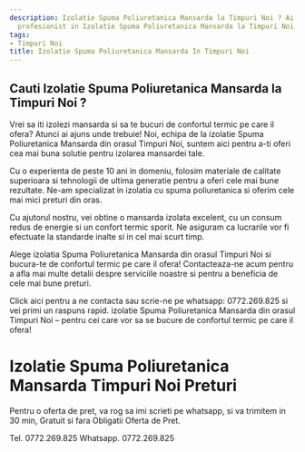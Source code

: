```yaml
---
description: Izolatie Spuma Poliuretanica Mansarda la Timpuri Noi ? Ai nevoie de un
  profesionist in Izolatie Spuma Poliuretanica Mansarda la Timpuri Noi. tel. 0772.269.825
tags:
- Timpuri Noi
title: Izolatie Spuma Poliuretanica Mansarda In Timpuri Noi
---
```



## Cauti Izolatie Spuma Poliuretanica Mansarda la Timpuri Noi ?

Vrei sa iti izolezi mansarda si sa te bucuri de confortul termic pe care il ofera? Atunci ai ajuns unde trebuie! Noi, echipa de la izolatie Spuma Poliuretanica Mansarda din orasul Timpuri Noi, suntem aici pentru a-ti oferi cea mai buna solutie pentru izolarea mansardei tale. 

Cu o experienta de peste 10 ani in domeniu, folosim materiale de calitate superioara si tehnologii de ultima generatie pentru a oferi cele mai bune rezultate. Ne-am specializat in izolatia cu spuma poliuretanica si oferim cele mai mici preturi din oras. 

Cu ajutorul nostru, vei obtine o mansarda izolata excelent, cu un consum redus de energie si un confort termic sporit. Ne asiguram ca lucrarile vor fi efectuate la standarde inalte si in cel mai scurt timp. 

Alege izolatia Spuma Poliuretanica Mansarda din orasul Timpuri Noi si bucura-te de confortul termic pe care il ofera! Contacteaza-ne acum pentru a afla mai multe detalii despre serviciile noastre si pentru a beneficia de cele mai bune preturi. 

Click aici pentru a ne contacta sau scrie-ne pe whatsapp: 0772.269.825  si vei primi un raspuns rapid. izolatie Spuma Poliuretanica Mansarda din orasul Timpuri Noi – pentru cei care vor sa se bucure de confortul termic pe care il ofera!

# Izolatie Spuma Poliuretanica Mansarda Timpuri Noi Preturi
Pentru o oferta de pret, va rog sa imi scrieti pe whatsapp, si va trimitem in 30 min, Gratuit si fara Obligatii Oferta de Pret.

Tel. 0772.269.825
Whatsapp. 0772.269.825